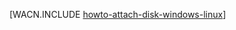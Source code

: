 <properties linkid="manage-linux-howto-attach-a-disk" urlDisplayName="Attach a disk" pageTitle="Attach a disk to a virtual machine | Azure" metaKeywords="Azure Linux virtual machine, Azure Windows virtual machine, Azure attach disk, Azure initialize disk" description="Learn how to attach a data disk to an Azure virtual machine. Then initialize the disk in your Windows Server or Linux virtual machine." metaCanonical="" services="virtual-machines,storage" documentationCenter="" title="How to Attach a Data Disk to a Virtual Machine" authors="" solutions="" manager="" editor="" />





[WACN.INCLUDE [howto-attach-disk-windows-linux](../includes/howto-attach-disk-windows-linux.md)]

